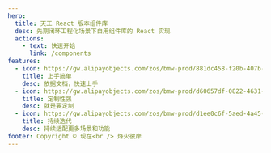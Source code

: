 ```yaml
---
hero:
  title: 天工 React 版本组件库
  desc: 先期闭环工程化场景下自用组件库的 React 实现
  actions:
    - text: 快速开始
      link: /components
features:
  - icon: https://gw.alipayobjects.com/zos/bmw-prod/881dc458-f20b-407b-947a-95104b5ec82b/k79dm8ih_w144_h144.png
    title: 上手简单
    desc: 依据文档，快速上手
  - icon: https://gw.alipayobjects.com/zos/bmw-prod/d60657df-0822-4631-9d7c-e7a869c2f21c/k79dmz3q_w126_h126.png
    title: 定制性强
    desc: 就是要定制
  - icon: https://gw.alipayobjects.com/zos/bmw-prod/d1ee0c6f-5aed-4a45-a507-339a4bfe076c/k7bjsocq_w144_h144.png
    title: 持续迭代
    desc: 持续适配更多场景和功能
footer: Copyright © 现在<br /> 烽火彼岸
---
```



